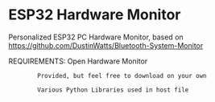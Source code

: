 # ESP32 Hardware Monitor
 Personalized ESP32 PC Hardware Monitor, based on https://github.com/DustinWatts/Bluetooth-System-Monitor

REQUIREMENTS:
Open Hardware Monitor 
    
	
			Provided, but feel free to download on your own
			
			Various Python Libraries used in host file